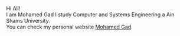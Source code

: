 <div > 
  <p>Hi All! <br> 
  I am Mohamed Gad
  I study Computer and Systems Engineering a Ain Shams University. <br >
  You can check my personal website <a href="https://mohamedgad.me">Mohamed Gad</a>.</p> 
</div> 
